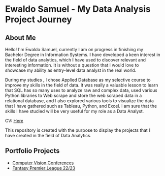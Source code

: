 # Ewaldo Samuel - My Data Analysis Project Journey
## About Me
Hello! I'm Ewaldo Samuel, currently I am on progress in finishing my Bachelor Degree in Information Systems. I have developed a keen interest in the field of data analytics, which I have used to discover relevant and interesting information. It is without a question that I would love to showcase my ability as entry-level data analyst in the real world.

During my studies , I chose Applied Database as my selective course to improve my skills in the field of data. It was really a valuable lesson to learn that SQL has so many uses to analyze raw and complex data, used various Python libraries to Web scrape and store the web scraped data in a relational database, and I also explored various tools to visualize the data that I have gathered such as Tableau, Python, and Excel. I am sure that the skills I have studied will be very useful for my role as a Data Analyst.

CV: [Here]()

This repository is created with the purpose to display the projects that I have created in the field of Data Analytics.

## Portfolio Projects
  * [Computer Vision Conferences](https://github.com/ewaldo19/Computer-Vision-Data-Analysis-Project)
  * [Fantasy Premier League 22/23](https://github.com/ewaldo19/FPL-22-23-Data-Analysis)




